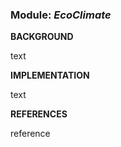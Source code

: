 ### **Module:** ***EcoClimate***

**BACKGROUND**

text

**IMPLEMENTATION**

text

**REFERENCES**

reference

